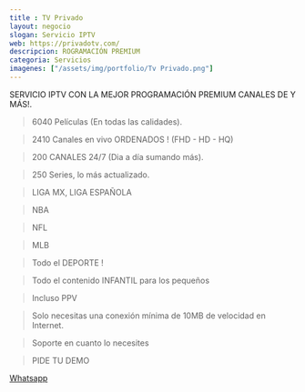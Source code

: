 ```yaml
---
title : TV Privado
layout: negocio
slogan: Servicio IPTV
web: https://privadotv.com/
descripcion: ROGRAMACIÓN PREMIUM
categoria: Servicios
imagenes: ["/assets/img/portfolio/Tv Privado.png"]
---
```

SERVICIO IPTV CON LA MEJOR PROGRAMACIÓN PREMIUM CANALES DE Y MÁS!.

>6040 Películas (En todas las calidades).

>2410 Canales en vivo ORDENADOS ! (FHD - HD - HQ)

>200 CANALES 24/7 (Dia a día sumando más).

>250 Series, lo más actualizado.

>LIGA MX, LIGA ESPAÑOLA

>NBA

>NFL

>MLB

>Todo el DEPORTE !

>Todo el contenido INFANTIL para los pequeños

> Incluso PPV

>Solo necesitas una conexión mínima de 10MB de velocidad en Internet.

>Soporte en cuanto lo necesites

>PIDE TU DEMO

[Whatsapp](https://wa.me/5216616114079)
